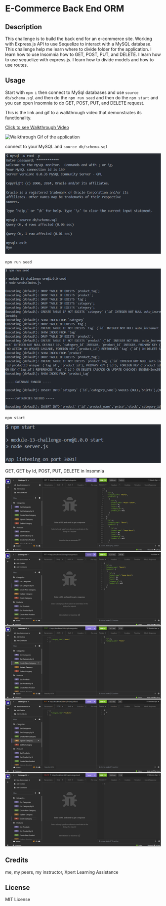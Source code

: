 # E-Commerce Back End ORM

## Description

This challenge is to build the back end for an e-commerce site. Working with Express.js API to use Sequelize to interact with a MySQL database. This challenge help me learn where to divide folder for the application. I learn how to use Insomnia how to GET, POST, PUT, and DELETE. I learn how to use sequelize with express.js. I learn how to divide models and how to use routes.

## Usage

Start with `npm i` then connect to MySql databases and use `source db/schema.sql` and then do the `npm run seed` and then do the `npm start` and you can open Insomnia to do GET, POST, PUT, and DELETE request.

This is the link and gif to a walkthrough video that demonstrates its functionality.

[Click to see Walkthrough Video](https://drive.google.com/file/d/1oJeWxCwwQBJM8k7WH5ysqO6Wu65gFYUD/view)

![Walkthrough Gif of the application](./assets/WalkThroughGif.gif)

connect to your MySQL and `source db/schema.sql`

![MySQL](./assets/MySQL-source.png)

`npm run seed`

![npm-run-seed](./assets/npm-run-seed.png)

`npm start`

![npm-start](./assets/npm-start.png)

GET, GET by Id, POST, PUT, DELETE in Insomnia

![GET-Request](./assets/GET-Request.png)
![GET-by-Id](./assets/GET-Request-by-Id.png)
![POST](./assets/POST-Request.png)
![PUT](./assets/PUT-Request.png)
![DELETE](./assets/DELETE-Request.png)

## Credits

me, my peers, my instructor, Xpert Learning Assistance

## License

MIT License
